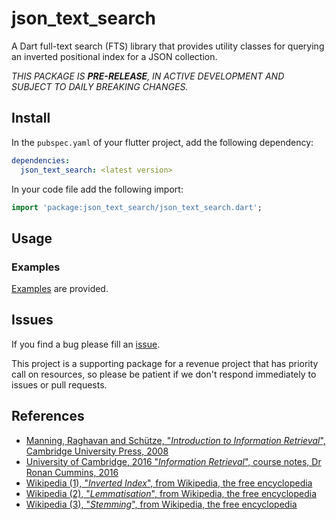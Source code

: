 <!-- 
BSD 3-Clause License
Copyright (c) 2022, GM Consult Pty Ltd
All rights reserved. 
-->

# json_text_search

A Dart full-text search (FTS) library that provides utility classes for querying an inverted positional index for a JSON collection.

*THIS PACKAGE IS **PRE-RELEASE**, IN ACTIVE DEVELOPMENT AND SUBJECT TO DAILY BREAKING CHANGES.*

## Install

In the `pubspec.yaml` of your flutter project, add the following dependency:

```yaml
dependencies:
  json_text_search: <latest version>
```

In your code file add the following import:

```dart
import 'package:json_text_search/json_text_search.dart';
```

## Usage

### Examples

[Examples](https://pub.dev/packages/json_text_search/example) are provided.


## Issues

If you find a bug please fill an [issue](https://github.com/GM-Consult-Pty-Ltd/json_text_search/issues).  

This project is a supporting package for a revenue project that has priority call on resources, so please be patient if we don't respond immediately to issues or pull requests.

## References

* [Manning, Raghavan and Schütze, "*Introduction to Information Retrieval*", Cambridge University Press, 2008](https://nlp.stanford.edu/IR-book/pdf/irbookprint.pdf)
* [University of Cambridge, 2016 "*Information Retrieval*", course notes, Dr Ronan Cummins, 2016](https://www.cl.cam.ac.uk/teaching/1516/InfoRtrv/)
* [Wikipedia (1), "*Inverted Index*", from Wikipedia, the free encyclopedia](https://en.wikipedia.org/wiki/Inverted_index)
* [Wikipedia (2), "*Lemmatisation*", from Wikipedia, the free encyclopedia](https://en.wikipedia.org/wiki/Lemmatisation)
* [Wikipedia (3), "*Stemming*", from Wikipedia, the free encyclopedia](https://en.wikipedia.org/wiki/Stemming)